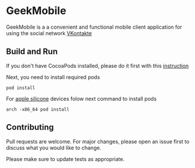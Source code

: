 # GeekMobile
GeekMobile is a a convenient and functional mobile client application for using the social network [VKontakte](https://vk.com/feed)

## Build and Run
If you don't have CocoaPods installed, please do it first with this [instruction](https://cocoapods.org)

Next, you need to install required pods

```
pod install
```

For [apple silicone](https://ru.wikipedia.org/wiki/Apple_Silicon) devices folow next command to install pods

```
arch -x86_64 pod install
```

## Contributing
Pull requests are welcome. For major changes, please open an issue first to discuss what you would like to change.

Please make sure to update tests as appropriate.

